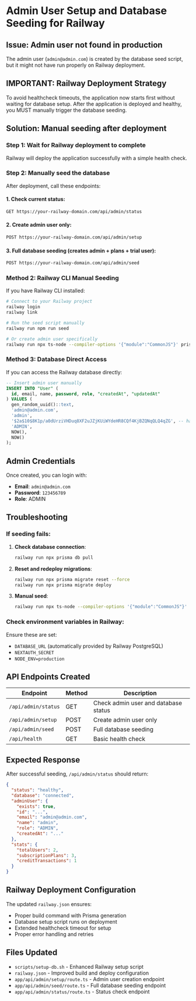 # Admin User Setup and Database Seeding for Railway

## Issue: Admin user not found in production

The admin user (`admin@admin.com`) is created by the database seed script, but it might not have run properly on Railway deployment.

## IMPORTANT: Railway Deployment Strategy

To avoid healthcheck timeouts, the application now starts first without waiting for database setup. After the application is deployed and healthy, you MUST manually trigger the database seeding.

## Solution: Manual seeding after deployment

### Step 1: Wait for Railway deployment to complete
Railway will deploy the application successfully with a simple health check.

### Step 2: Manually seed the database
After deployment, call these endpoints:

#### 1. Check current status:
```bash
GET https://your-railway-domain.com/api/admin/status
```

#### 2. Create admin user only:
```bash
POST https://your-railway-domain.com/api/admin/setup
```

#### 3. Full database seeding (creates admin + plans + trial user):
```bash
POST https://your-railway-domain.com/api/admin/seed
```

### Method 2: Railway CLI Manual Seeding

If you have Railway CLI installed:

```bash
# Connect to your Railway project
railway login
railway link

# Run the seed script manually
railway run npm run seed

# Or create admin user specifically
railway run npx ts-node --compiler-options '{"module":"CommonJS"}' prisma/seed.ts
```

### Method 3: Database Direct Access

If you can access the Railway database directly:

```sql
-- Insert admin user manually
INSERT INTO "User" (
  id, email, name, password, role, "createdAt", "updatedAt"
) VALUES (
  gen_random_uuid()::text,
  'admin@admin.com', 
  'admin',
  '$2a$10$8K1p/a0dUrziVHDuq8XF2uJZjKUiWYdeHR8CQf4KjBZQNqQLQ4qZG', -- hashed '123456789'
  'ADMIN',
  NOW(),
  NOW()
);
```

## Admin Credentials

Once created, you can login with:
- **Email**: `admin@admin.com`
- **Password**: `123456789`
- **Role**: ADMIN

## Troubleshooting

### If seeding fails:

1. **Check database connection**:
   ```bash
   railway run npx prisma db pull
   ```

2. **Reset and redeploy migrations**:
   ```bash
   railway run npx prisma migrate reset --force
   railway run npx prisma migrate deploy
   ```

3. **Manual seed**:
   ```bash
   railway run npx ts-node --compiler-options '{"module":"CommonJS"}' prisma/seed.ts
   ```

### Check environment variables in Railway:

Ensure these are set:
- `DATABASE_URL` (automatically provided by Railway PostgreSQL)
- `NEXTAUTH_SECRET`
- `NODE_ENV=production`

## API Endpoints Created

| Endpoint | Method | Description |
|----------|--------|-------------|
| `/api/admin/status` | GET | Check admin user and database status |
| `/api/admin/setup` | POST | Create admin user only |
| `/api/admin/seed` | POST | Full database seeding |
| `/api/health` | GET | Basic health check |

## Expected Response

After successful seeding, `/api/admin/status` should return:

```json
{
  "status": "healthy",
  "database": "connected",
  "adminUser": {
    "exists": true,
    "id": "...",
    "email": "admin@admin.com",
    "name": "admin",
    "role": "ADMIN",
    "createdAt": "..."
  },
  "stats": {
    "totalUsers": 2,
    "subscriptionPlans": 3,
    "creditTransactions": 1
  }
}
```

## Railway Deployment Configuration

The updated `railway.json` ensures:
- Proper build command with Prisma generation
- Database setup script runs on deployment
- Extended healthcheck timeout for setup
- Proper error handling and retries

## Files Updated

- `scripts/setup-db.sh` - Enhanced Railway setup script
- `railway.json` - Improved build and deploy configuration
- `app/api/admin/setup/route.ts` - Admin user creation endpoint
- `app/api/admin/seed/route.ts` - Full database seeding endpoint  
- `app/api/admin/status/route.ts` - Status check endpoint
